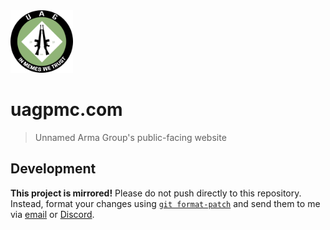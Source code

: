 <img src="yeet21.png" height="100px"/>

# uagpmc.com

> Unnamed Arma Group's public-facing website

## Development

**This project is mirrored!** Please do not push directly to this repository. Instead, format your changes using [`git format-patch`](https://git-scm.com/docs/git-format-patch) and send them to me via [email](mailto:git@zue.dev) or [Discord](https://discord.com/users/723361818940276736).
